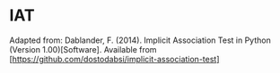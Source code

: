 # IAT
Adapted from: 
Dablander, F. (2014). Implicit Association Test in Python (Version 1.00)[Software].
Available from [https://github.com/dostodabsi/implicit-association-test]